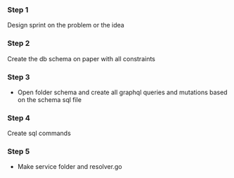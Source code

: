 ### Step 1
Design sprint on the problem or the idea

### Step 2
Create the db schema on paper with all constraints

### Step 3
- Open folder schema and create all graphql queries and mutations based on the schema sql file

### Step 4
Create sql commands

### Step 5
- Make service folder and resolver.go
